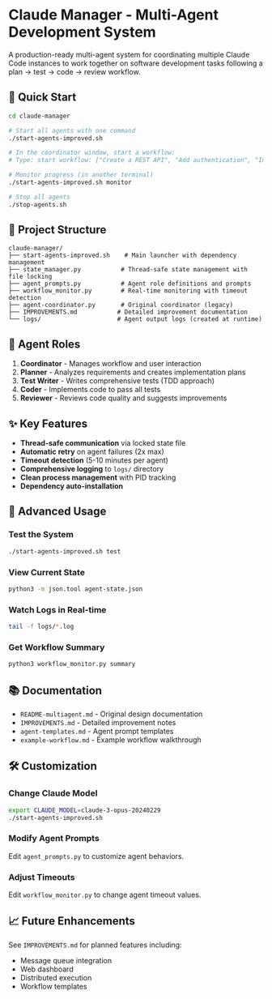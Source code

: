 # Claude Manager - Multi-Agent Development System

A production-ready multi-agent system for coordinating multiple Claude Code instances to work together on software development tasks following a plan → test → code → review workflow.

## 🚀 Quick Start

```bash
cd claude-manager

# Start all agents with one command
./start-agents-improved.sh

# In the coordinator window, start a workflow:
# Type: start workflow: ["Create a REST API", "Add authentication", "Include tests"]

# Monitor progress (in another terminal)
./start-agents-improved.sh monitor

# Stop all agents
./stop-agents.sh
```

## 📁 Project Structure

```
claude-manager/
├── start-agents-improved.sh    # Main launcher with dependency management
├── state_manager.py           # Thread-safe state management with file locking
├── agent_prompts.py           # Agent role definitions and prompts
├── workflow_monitor.py        # Real-time monitoring with timeout detection
├── agent-coordinator.py       # Original coordinator (legacy)
├── IMPROVEMENTS.md           # Detailed improvement documentation
└── logs/                     # Agent output logs (created at runtime)
```

## 🤖 Agent Roles

1. **Coordinator** - Manages workflow and user interaction
2. **Planner** - Analyzes requirements and creates implementation plans
3. **Test Writer** - Writes comprehensive tests (TDD approach)
4. **Coder** - Implements code to pass all tests
5. **Reviewer** - Reviews code quality and suggests improvements

## ✨ Key Features

- **Thread-safe communication** via locked state file
- **Automatic retry** on agent failures (2x max)
- **Timeout detection** (5-10 minutes per agent)
- **Comprehensive logging** to `logs/` directory
- **Clean process management** with PID tracking
- **Dependency auto-installation**

## 🔧 Advanced Usage

### Test the System
```bash
./start-agents-improved.sh test
```

### View Current State
```bash
python3 -m json.tool agent-state.json
```

### Watch Logs in Real-time
```bash
tail -f logs/*.log
```

### Get Workflow Summary
```bash
python3 workflow_monitor.py summary
```

## 📚 Documentation

- `README-multiagent.md` - Original design documentation
- `IMPROVEMENTS.md` - Detailed improvement notes
- `agent-templates.md` - Agent prompt templates
- `example-workflow.md` - Example workflow walkthrough

## 🛠️ Customization

### Change Claude Model
```bash
export CLAUDE_MODEL=claude-3-opus-20240229
./start-agents-improved.sh
```

### Modify Agent Prompts
Edit `agent_prompts.py` to customize agent behaviors.

### Adjust Timeouts
Edit `workflow_monitor.py` to change agent timeout values.

## 📈 Future Enhancements

See `IMPROVEMENTS.md` for planned features including:
- Message queue integration
- Web dashboard
- Distributed execution
- Workflow templates